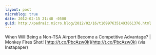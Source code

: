 ```yaml
---
layout: post
microblog: true
date: 2012-02-15 21:48 -0500
guid: http://padraic.micro.blog/2012/02/16/t169976351493861376.html
---
```

When Will Being a Non-TSA Airport Become a Competitive Advantage? | Monkey Fires Shot! [http://t.co/PbcAzw0k](http://t.co/PbcAzw0k) (via Instapaper)
